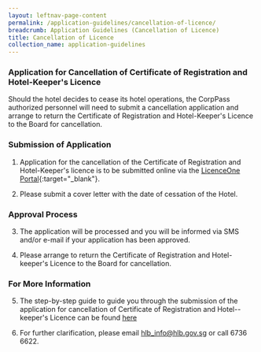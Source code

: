```yaml
---
layout: leftnav-page-content
permalink: /application-guidelines/cancellation-of-licence/
breadcrumb: Application Guidelines (Cancellation of Licence) 
title: Cancellation of Licence
collection_name: application-guidelines
---
```


### **Application for Cancellation of Certificate of Registration and Hotel-Keeper's Licence**

Should the hotel decides to cease its hotel operations, the CorpPass authorized personnel will need to submit a cancellation application and arrange to return the Certificate of Registration and Hotel-Keeper's Licence to the Board for cancellation.

### **Submission of Application**

1. Application for the cancellation of the Certificate of Registration and Hotel-Keeper's licence is to be submitted online via the [LicenceOne Portal](https://licence1.business.gov.sg){:target="_blank"}.

2. Please submit a cover letter with the date of cessation of the Hotel.

### **Approval Process**

3. The application will be processed and you will be informed via SMS and/or e-mail if your application has been approved.

4. Please arrange to return the Certificate of Registration and Hotel-keeper's Licence to the Board for cancellation.

### **For More Information**

5. The step-by-step guide to guide you through the submission of the application for cancellation of Certificate of Registration and Hotel--keeper's Licence can be found [here]({{site.baseurl}}/files/resources/guides/guide-cancellation-of-licence.pdf)

6. For further clarification, please email [hlb_info@hlb.gov.sg](mailto:hlb_info@hlb.gov.sg) or call 6736 6622.
